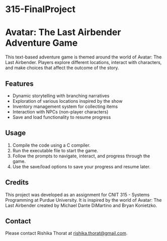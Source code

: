 # 315-FinalProject

# Avatar: The Last Airbender Adventure Game

This text-based adventure game is themed around the world of Avatar: The Last Airbender. Players explore different locations, interact with characters, and make choices that affect the outcome of the story.

## Features

- Dynamic storytelling with branching narratives
- Exploration of various locations inspired by the show
- Inventory management system for collecting items
- Interaction with NPCs (non-player characters)
- Save and load functionality to resume progress

## Usage

1. Compile the code using a C compiler.
2. Run the executable file to start the game.
3. Follow the prompts to navigate, interact, and progress through the game.
4. Use the save/load options to save your progress and resume later.

## Credits

This project was developed as an assignment for CNIT 315 - Systems Programming at Purdue University. It is inspired by the world of Avatar: The Last Airbender created by Michael Dante DiMartino and Bryan Konietzko.

## Contact

Please contact Rishika Thorat at rishika.thorat@gmail.com. 

